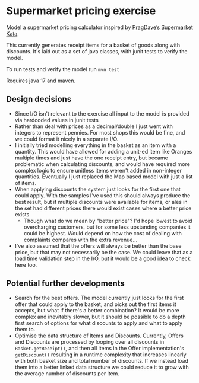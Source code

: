# Supermarket pricing exercise

Model a supermarket pricing calculator inspired by
[PragDave’s Supermarket Kata](http://codekata.com/kata/kata01-supermarket-pricing/).

This currently generates receipt items for a basket of goods along with discounts.
It's laid out as a set of java classes, with junit tests to verify the model.

To run tests and verify the model run `mvn test`

Requires java 17 and maven.

## Design decisions

- Since I/O isn't relevant to the exercise all input to the model is provided via hardcoded values in junit tests
- Rather than deal with prices as a decimal/double I just went with integers to represent pennies. For most shops this would be fine, and we could format it nicely in a separate I/O.
- I initially tried modelling everything in the basket as an item with a quantity. This would have allowed for adding a unit-ed item like Oranges multiple times and just have the one receipt entry, but became problematic when calculating discounts, and would have required more complex logic to ensure unitless items weren't added in non-integer quantities. Eventually I just replaced the Map based model with just a list of items. 
- When applying discounts the system just looks for the first one that could apply. With the samples I've used this should always produce the best result, but if multiple discounts were available for items, or ales in the set had different prices there would exist cases where a better price exists
  - Though what do we mean by "better price"? I'd hope lowest to avoid overcharging customers, but for some less upstanding companies it could be highest. Would depend on how the cost of dealing with complaints compares with the extra revenue...
- I've also assumed that the offers will always be better than the base price, but that may not necessarily be the case. We could leave that as a load time validation step in the I/O, but it would be a good idea to check here too.

## Potential further developments

- Search for the best offers. The model currently just looks for the first offer that could apply to the basket, and picks out the first items it accepts, but what if there's a better combination? It would be more complex and inevitably slower, but it should be possible to do a depth first search of options for what discounts to apply and what to apply them to.
- Optimise the data structure of Items and Discounts. Currently, Offers and Discounts are processed by looping over all discounts in `Basket.getReceipt()`, and then all items in the Offer implementation's `getDiscount()` resulting in a runtime complexity that increases linearly with both basket size and total number of discounts. If we instead load them into a better linked data structure we could reduce it to grow with the average number of discounts per item.
